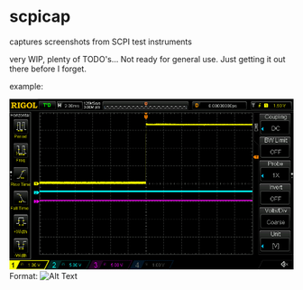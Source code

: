# scpicap
captures screenshots from SCPI test instruments

very WIP, plenty of TODO's...
Not ready for general use.
Just getting it out there before I forget.

example:

![example capture](/captures/out.bmp)
Format: ![Alt Text](url)
